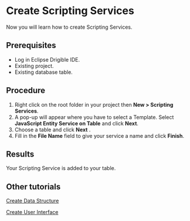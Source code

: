 # Create Scripting Services
Now you will learn how to create Scripting Services.
## Prerequisites
-	Log in Eclipse Drigible IDE.
-	Existing project.
-	Existing database table.
## Procedure
1.	Right click on the root folder in your project then **New > Scripting Services**.
2.	A pop-up will appear where you have to select a Template. Select **JavaScript Entity Service on Table** and click **Next**.
3.	Choose a table and click **Next** .
4.	Fill in the **File Name** field to give your service a name and click **Finish**.

## Results

Your Scripting Service is added to your table.

## Other tutorials
[Create Data Structure](https://github.com/dirigiblelabs/curriculum/blob/master/LuchezarSerdarski/CreateDataStructure.md)

[Create User Interface](https://github.com/dirigiblelabs/curriculum/blob/master/LuchezarSerdarski/CreateUserInterface.md)
